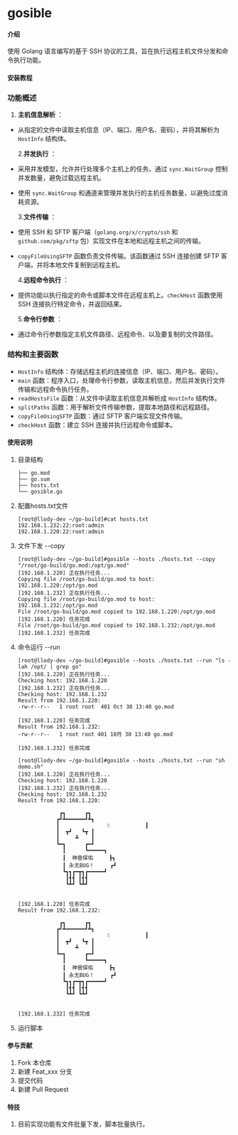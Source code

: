 # gosible

#### 介绍

使用 Golang 语言编写的基于 SSH 协议的工具，旨在执行远程主机文件分发和命令执行功能。

#### 安装教程

### 功能概述

1. **主机信息解析** ：

* 从指定的文件中读取主机信息（IP、端口、用户名、密码），并将其解析为 `HostInfo` 结构体。

   2.**并发执行** ：

* 采用并发模型，允许并行处理多个主机上的任务。通过 `sync.WaitGroup` 控制并发数量，避免过载远程主机。
* 使用 `sync.WaitGroup` 和通道来管理并发执行的主机任务数量，以避免过度消耗资源。

   3.**文件传输** ：

* 使用 SSH 和 SFTP 客户端（`golang.org/x/crypto/ssh` 和 `github.com/pkg/sftp` 包）实现文件在本地和远程主机之间的传输。
* `copyFileUsingSFTP` 函数负责文件传输。该函数通过 SSH 连接创建 SFTP 客户端，并将本地文件复制到远程主机。

   4.**远程命令执行** ：

* 提供功能以执行指定的命令或脚本文件在远程主机上。`checkHost` 函数使用 SSH 连接执行特定命令，并返回结果。

   5.**命令行参数** ：

* 通过命令行参数指定主机文件路径、远程命令、以及要复制的文件路径。

### 结构和主要函数

* `HostInfo` 结构体：存储远程主机的连接信息（IP、端口、用户名、密码）。
* `main` 函数：程序入口，处理命令行参数，读取主机信息，然后并发执行文件传输和远程命令执行任务。
* `readHostsFile` 函数：从文件中读取主机信息并解析成 `HostInfo` 结构体。
* `splitPaths` 函数：用于解析文件传输参数，提取本地路径和远程路径。
* `copyFileUsingSFTP` 函数：通过 SFTP 客户端实现文件传输。
* `checkHost` 函数：建立 SSH 连接并执行远程命令或脚本。

#### 使用说明

1. 目录结构

   ```
   ├── go.mod
   ├── go.sum
   ├── hosts.txt
   └── gosible.go
   ```
2. 配置hosts.txt文件

   ```
   [root@llody-dev ~/go-build]#cat hosts.txt 
   192.168.1.232:22:root:admin
   192.168.1.220:22:root:admin
   ```
3. 文件下发 --copy

   ```
   [root@llody-dev ~/go-build]#gosible --hosts ./hosts.txt --copy "/root/go-build/go.mod:/opt/go.mod"
   [192.168.1.220] 正在执行任务...
   Copying file /root/go-build/go.mod to host: 192.168.1.220:/opt/go.mod
   [192.168.1.232] 正在执行任务...
   Copying file /root/go-build/go.mod to host: 192.168.1.232:/opt/go.mod
   File /root/go-build/go.mod copied to 192.168.1.220:/opt/go.mod
   [192.168.1.220] 任务完成
   File /root/go-build/go.mod copied to 192.168.1.232:/opt/go.mod
   [192.168.1.232] 任务完成
   ```
4. 命令运行 --run

   ```
   [root@llody-dev ~/go-build]#gosible --hosts ./hosts.txt --run "ls -lah /opt/ | grep go"
   [192.168.1.220] 正在执行任务...
   Checking host: 192.168.1.220
   [192.168.1.232] 正在执行任务...
   Checking host: 192.168.1.232
   Result from 192.168.1.220:
   -rw-r--r--   1 root root  401 Oct 30 13:40 go.mod

   [192.168.1.220] 任务完成
   Result from 192.168.1.232:
   -rw-r--r--   1 root root 401 10月 30 13:40 go.mod

   [192.168.1.232] 任务完成

   [root@llody-dev ~/go-build]#gosible --hosts ./hosts.txt --run "sh demo.sh"
   [192.168.1.220] 正在执行任务...
   Checking host: 192.168.1.220
   [192.168.1.232] 正在执行任务...
   Checking host: 192.168.1.232
   Result from 192.168.1.220:

                ┏┓      ┏┓
               ┏┛┻━━━━━━┛┻┓
               ┃               ☃           ┃
               ┃  ┳┛   ┗┳ ┃
               ┃     ┻    ┃
               ┗━┓      ┏━┛
                 ┃      ┗━━━━━┓
                 ┃  神兽保佑     ┣┓
                 ┃ 永无BUG！     ┏┛
                 ┗┓┓┏━┳┓┏━━━━━┛
                  ┃┫┫ ┃┫┫
                  ┗┻┛ ┗┻┛


   [192.168.1.220] 任务完成
   Result from 192.168.1.232:

                ┏┓      ┏┓
               ┏┛┻━━━━━━┛┻┓
               ┃               ☃           ┃
               ┃  ┳┛   ┗┳ ┃
               ┃     ┻    ┃
               ┗━┓      ┏━┛
                 ┃      ┗━━━━━┓
                 ┃  神兽保佑     ┣┓
                 ┃ 永无BUG！     ┏┛
                 ┗┓┓┏━┳┓┏━━━━━┛
                  ┃┫┫ ┃┫┫
                  ┗┻┛ ┗┻┛


   [192.168.1.232] 任务完成
   ```
5. 运行脚本

#### 参与贡献

1. Fork 本仓库
2. 新建 Feat_xxx 分支
3. 提交代码
4. 新建 Pull Request

#### 特技

1. 目前实现功能有文件批量下发，脚本批量执行。
